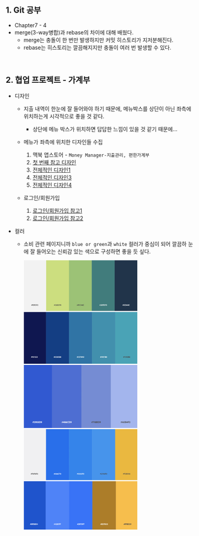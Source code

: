 ## 1. Git 공부

- Chapter7 - 4
- merge(3-way병합)과 rebase의 차이에 대해 배웠다.
  - merge는 충돌이 한 번만 발생하지만 커밋 히스토리가 지저분해진다.
  - rebase는 히스토리는 깔끔해지지만 충돌이 여러 번 발생할 수 있다.

<br/>

## 2. 협업 프로젝트 - 가계부
- 디자인 
  - 지출 내역이 한눈에 잘 들어와야 하기 때문에, 메뉴박스를 상단이 아닌 좌측에 위치하는게 시각적으로 좋을 것 같다.
    - 상단에 메뉴 박스가 위치하면 답답한 느낌이 있을 것 같기 때문에...
    
  - 메뉴가 좌측에 위치한 디자인들 수집
    1. 맥북 앱스토어 - `Money Manager-지출관리, 편한가계부`
    2. [첫 번째 참고 디자인](https://docs.tink.com/resources/getting-started/set-up-your-account)
    3. [전체적인 디자인1](https://www.pinterest.co.kr/pin/745345807063126326/)
    4. [전체적인 디자인3](https://www.pinterest.co.kr/pin/54254370499390161/)
    5. [전체적인 디자인4](https://www.pinterest.co.kr/pin/54254370499858299/)
    
  - 로그인/회원가입
    1. [로그인/회원가입 참고1](https://www.pinterest.co.kr/pin/131519251603872503/)
    2. [로그인/회원가입 참고2](https://www.pinterest.co.kr/pin/846887904907495950/)
    
    
 - 컬러
    - 소비 관련 페이지니까 `blue or green`과 `white` 컬러가 중심이 되어 깔끔하 눈에 잘 들어오는 신뢰감 있는 색으로 구성하면 좋을 듯 싶다.
    
      <img src="./imgs/color1.png" width="300px"> <br/>
      <img src="./imgs/color2.png" width="300px"> <br/>
      <img src="./imgs/color3.png" width="300px"> <br/>
      <img src="./imgs/color4.png" width="300px"> <br/>
      <img src="./imgs/color5.png" width="300px">
